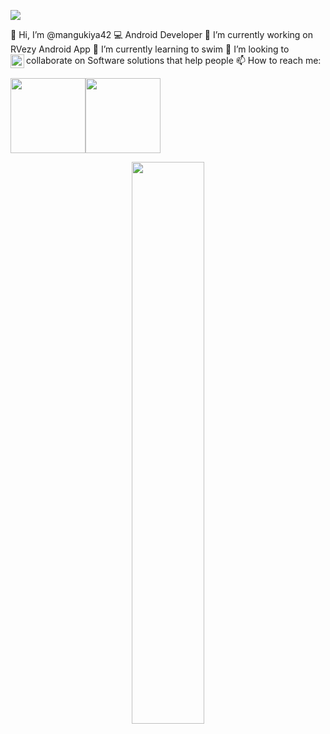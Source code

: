 <!---
mangukiya42/mangukiya42 is a ✨ special ✨ repository because its `README.md` (this file) appears on your GitHub profile.
You can click the Preview link to take a look at your changes.
--->

![](https://komarev.com/ghpvc/?username=mangukiya42&color=blue&style=flat)

👋 Hi, I’m @mangukiya42
💻 Android Developer
🔭 I’m currently working on RVezy Android App
🌱 I’m currently learning to swim
💞️ I’m looking to collaborate on Software solutions that help people
📫 How to reach me:
<a href="https://twitter.com/ravirajcm">
  <img align="left" alt="Raviraj Mangukiya | Twitter" width="22px" src="https://raw.githubusercontent.com/peterthehan/peterthehan/master/assets/twitter.svg" />
</a>

<img height="120px" src="https://github-readme-stats.vercel.app/api?username=mangukiya42&hide_title=true&hide_border=true&show_icons=true&include_all_commits=true&count_private=true&line_height=21&text_color=000&icon_color=000&bg_color=0,ea6161,ffc64d,fffc4d,52fa5a&theme=graywhite" /><!-- wi*quL3fcV --><img height="120px" src="https://github-readme-stats.vercel.app/api/top-langs/?username=mangukiya42&hide=html&hide_title=true&hide_border=true&layout=compact&langs_count=6&exclude_repo=comp426,Redventures-Movie-Quotes&text_color=000&icon_color=fff&bg_color=0,52fa5a,4dfcff,c64dff&theme=graywhite" />

<p align="center">
  <a href="https://github.com/mangukiya42"><span>
    <img width="48%" src="https://github-readme-streak-stats.herokuapp.com/?user=mangukiya42&theme=radical" />
    </span></a>
</p>
</div>
